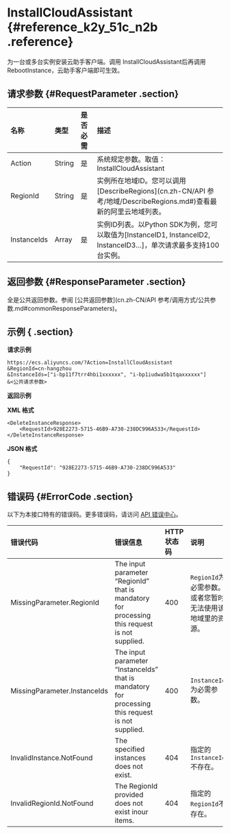 # InstallCloudAssistant {#reference_k2y_51c_n2b .reference}

为一台或多台实例安装云助手客户端。调用 InstallCloudAssistant后再调用 RebootInstance，云助手客户端即可生效。

## 请求参数 {#RequestParameter .section}

|名称|类型|是否必需|描述|
|:-|:-|:---|:-|
|Action|String|是|系统规定参数。取值：InstallCloudAssistant|
|RegionId|String|是|实例所在地域ID。您可以调用[DescribeRegions](cn.zh-CN/API 参考/地域/DescribeRegions.md#)查看最新的阿里云地域列表。|
|InstanceIds|Array|是|实例ID列表。以Python SDK为例，您可以取值为\[InstanceID1, InstanceID2, InstanceID3…\]，单次请求最多支持100台实例。|

## 返回参数 {#ResponseParameter .section}

全是公共返回参数。参阅 [公共返回参数](cn.zh-CN/API 参考/调用方式/公共参数.md#commonResponseParameters)。

## 示例 { .section}

**请求示例** 

```
https://ecs.aliyuncs.com/?Action=InstallCloudAssistant
&RegionId=cn-hangzhou
&InstanceIds=["i-bp11f7trr4hbi1xxxxxx", "i-bp1iudwa5b1tqaxxxxxx"]
&<公共请求参数>
```

**返回示例** 

**XML 格式**

```
<DeleteInstanceResponse>
    <RequestId>928E2273-5715-46B9-A730-238DC996A533</RequestId>
</DeleteInstanceResponse>
```

**JSON 格式** 

```
{
    "RequestId": "928E2273-5715-46B9-A730-238DC996A533"
}
```

## 错误码 {#ErrorCode .section}

以下为本接口特有的错误码。更多错误码，请访问 [API 错误中心](https://error-center.aliyun.com/status/product/Ecs)。

|错误代码|错误信息|HTTP 状态码|说明|
|:---|:---|:-------|:-|
|MissingParameter.RegionId|The input parameter “RegionId” that is mandatory for processing this request is not supplied.|400|`RegionId`为必需参数。或者您暂时无法使用该地域里的资源。|
|MissingParameter.InstanceIds|The input parameter “InstanceIds” that is mandatory for processing this request is not supplied.|400|`InstanceIds`为必需参数。|
|InvalidInstance.NotFound|The specified instances does not exist.|404|指定的`InstanceId`不存在。|
|InvalidRegionId.NotFound|The RegionId provided does not exist inour items.|404|指定的`RegionId`不存在。|


